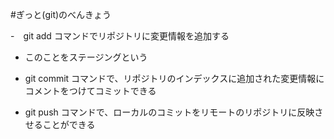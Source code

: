 #ぎっと(git)のべんきょう

-　git add コマンドでリポジトリに変更情報を追加する
  - このことをステージングという

- git commit コマンドで、リポジトリのインデックスに追加された変更情報にコメントをつけてコミットできる
- git push コマンドで、ローカルのコミットをリモートのリポジトリに反映させることができる